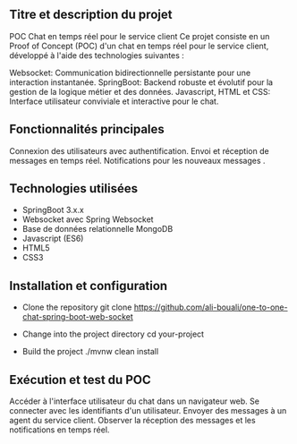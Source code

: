 
## Titre et description du projet

POC Chat en temps réel pour le service client
Ce projet consiste en un Proof of Concept (POC) d'un chat en temps réel pour le service client, développé à l'aide des technologies suivantes :

Websocket: Communication bidirectionnelle persistante pour une interaction instantanée.
SpringBoot: Backend robuste et évolutif pour la gestion de la logique métier et des données.
Javascript, HTML et CSS: Interface utilisateur conviviale et interactive pour le chat.

## Fonctionnalités principales

Connexion des utilisateurs avec authentification.
Envoi et réception de messages en temps réel.
Notifications pour les nouveaux messages .

## Technologies utilisées

* SpringBoot 3.x.x
* Websocket avec Spring Websocket
* Base de données relationnelle MongoDB
* Javascript (ES6)
* HTML5
* CSS3

## Installation et configuration

* Clone the repository
git clone https://github.com/ali-bouali/one-to-one-chat-spring-boot-web-socket

* Change into the project directory
cd your-project

* Build the project
./mvnw clean install

## Exécution et test du POC

Accéder à l'interface utilisateur du chat dans un navigateur web.
Se connecter avec les identifiants d'un utilisateur.
Envoyer des messages à un agent du service client.
Observer la réception des messages et les notifications en temps réel.
